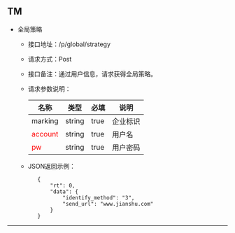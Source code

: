 ## TM
* <span id = "strategy">全局策略</span>

    * 接口地址：/p/global/strategy

    * 请求方式：Post

    * 接口备注：通过用户信息，请求获得全局策略。

    * 请求参数说明：

        | 名称 | 类型 | 必填 |说明|
        |----- |------| ---- |----|
        |marking |string|true|企业标识|
        |<font color=red>account | string |true|用户名|
        |<font color=red>pw | string |true|用户密码|

    * JSON返回示例：

             {
                 "rt": 0,
                 "data": {
                     "identify_method": "3",
                     "send_url": "www.jianshu.com"
                 }
             }


---

